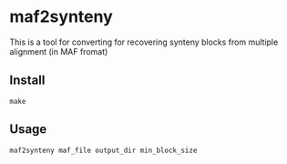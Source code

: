 maf2synteny
===========

This is a tool for converting for recovering synteny blocks
from multiple alignment (in MAF fromat)

Install
-------

	make

Usage
-----

	maf2synteny maf_file output_dir min_block_size